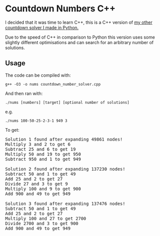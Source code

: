 # Countdown Numbers C++

I decided that it was time to learn C++, this is a C++ version of [my other countdown solver I made in Python.](https://github.com/OwenPendrighElliott/countdown_solver)

Due to the speed of C++ in comparison to Python this version uses some slightly different optimisations and can search for an arbitrary number of solutions.

## Usage

The code can be compiled with:

`g++ -O3 -o nums countdown_number_solver.cpp`

And then ran with:

`./nums [numbers] [target] [optional number of solutions]`

e.g.

`./nums 100-50-25-2-3-1 949 3`

To get:

<pre>
Solution 1 found after expanding 49861 nodes!
Multiply 3 and 2 to get 6
Subtract 25 and 6 to get 19
Multiply 50 and 19 to get 950
Subtract 950 and 1 to get 949

Solution 2 found after expanding 137230 nodes!
Subtract 50 and 1 to get 49
Add 25 and 2 to get 27
Divide 27 and 3 to get 9
Multiply 100 and 9 to get 900
Add 900 and 49 to get 949

Solution 3 found after expanding 137476 nodes!
Subtract 50 and 1 to get 49
Add 25 and 2 to get 27
Multiply 100 and 27 to get 2700
Divide 2700 and 3 to get 900
Add 900 and 49 to get 949
</pre>
